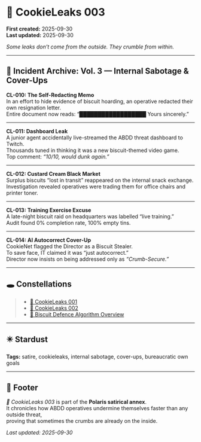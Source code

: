 # 🍪 CookieLeaks 003  

**First created:** 2025-09-30  
**Last updated:** 2025-09-30  

*Some leaks don’t come from the outside. They crumble from within.*  

---

## 📂 Incident Archive: Vol. 3 — Internal Sabotage & Cover-Ups  

**CL-010: The Self-Redacting Memo**  
In an effort to hide evidence of biscuit hoarding, an operative redacted their own resignation letter.  
Entire document now reads: “██████████████████ Yours sincerely.”  

---

**CL-011: Dashboard Leak**  
A junior agent accidentally live-streamed the ABDD threat dashboard to Twitch.  
Thousands tuned in thinking it was a new biscuit-themed video game.  
Top comment: *“10/10, would dunk again.”*  

---

**CL-012: Custard Cream Black Market**  
Surplus biscuits “lost in transit” reappeared on the internal snack exchange.  
Investigation revealed operatives were trading them for office chairs and printer toner.  

---

**CL-013: Training Exercise Excuse**  
A late-night biscuit raid on headquarters was labelled “live training.”  
Audit found 0% completion rate, 100% empty tins.  

---

**CL-014: AI Autocorrect Cover-Up**  
CookieNet flagged the Director as a Biscuit Stealer.  
To save face, IT claimed it was “just autocorrect.”  
Director now insists on being addressed only as *“Crumb-Secure.”*  

---

## 🕳 Constellations  

> - [🍪 CookieLeaks 001](./🍪_cookie_leaks_001.md)  
> - [🍪 CookieLeaks 002](./🍪_cookie_leaks_002.md)  
> - [👾 Biscuit Defence Algorithm Overview](./👾_biscuit_defence_algorithm.md)  

---

## ✴️ Stardust  

**Tags:** satire, cookieleaks, internal sabotage, cover-ups, bureaucratic own goals  

---

## 🏮 Footer  

*🍪 CookieLeaks 003* is part of the **Polaris satirical annex**.  
It chronicles how ABDD operatives undermine themselves faster than any outside threat,  
proving that sometimes the crumbs are already on the inside.  

_Last updated: 2025-09-30_  
